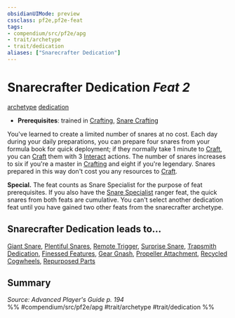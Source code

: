 ```yaml
---
obsidianUIMode: preview
cssclass: pf2e,pf2e-feat
tags:
- compendium/src/pf2e/apg
- trait/archetype
- trait/dedication
aliases: ["Snarecrafter Dedication"]
---
```

# Snarecrafter Dedication  *Feat 2*  
[archetype](/rules/traits/archetype.md)  [dedication](/rules/traits/dedication.md)  

- **Prerequisites**: trained in [Crafting](/compendium/skills.md#Crafting), [Snare Crafting](/compendium/feats/snare-crafting.md)

You've learned to create a limited number of snares at no cost. Each day during your daily preparations, you can prepare four snares from your formula book for quick deployment; if they normally take 1 minute to [Craft](/rules/actions/craft.md), you can [Craft](/rules/actions/craft.md) them with 3 [Interact](/rules/actions/interact.md) actions. The number of snares increases to six if you're a master in [Crafting](/compendium/skills.md#Crafting) and eight if you're legendary. Snares prepared in this way don't cost you any resources to [Craft](/rules/actions/craft.md).

**Special.** The feat counts as Snare Specialist for the purpose of feat prerequisites. If you also have the [Snare Specialist](/compendium/feats/snare-specialist.md) ranger feat, the quick snares from both feats are cumulative. You can't select another dedication feat until you have gained two other feats from the snarecrafter archetype.

## Snarecrafter Dedication leads to...

[Giant Snare](/compendium/feats/giant-snare-apg.md), [Plentiful Snares](/compendium/feats/plentiful-snares-apg.md), [Remote Trigger](/compendium/feats/remote-trigger-apg.md), [Surprise Snare](/compendium/feats/surprise-snare-apg.md), [Trapsmith Dedication](/compendium/feats/trapsmith-dedication-g-g.md), [Finessed Features](/compendium/feats/finessed-features-g-g.md), [Gear Gnash](/compendium/feats/gear-gnash-g-g.md), [Propeller Attachment](/compendium/feats/propeller-attachment-g-g.md), [Recycled Cogwheels](/compendium/feats/recycled-cogwheels-g-g.md), [Repurposed Parts](/compendium/feats/repurposed-parts-g-g.md)

## Summary

*Source: Advanced Player's Guide p. 194*  
%% #compendium/src/pf2e/apg #trait/archetype #trait/dedication %%